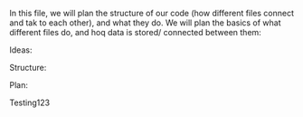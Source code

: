 In this file, we will plan the structure of our code (how different files connect and tak to each
other), and what they do. We will plan the basics of what different files do, and hoq data is stored/
connected between them:

Ideas:


Structure:


Plan:





Testing123
